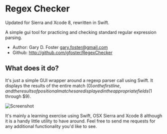 # Regex Checker

Updated for Sierra and Xcode 8, rewritten in Swift.

 A simple gui tool for practicing and checking standard regular expression parsing.

 * Author: Gary D. Foster <gary.foster@gmail.com>
 * Github: http://github.com/gfoster/RegexChecker

## What does it do?

It's just a simple GUI wrapper around a regexp parser call using Swift. It
displays the results of the entire match ($0) on the first line, and the
results of positional matches are displayed in the appropriate fields
($1 through $9).

![Screenshot](http://writerferret.com/images/RegexChecker.png "Screenshot")

It's mainly a learning exercise using Swift, OSX Sierra and Xcode 8 although it is a
handy little utility to have around.  Feel free to send me requests for any
additional functionality you'd like to see.
